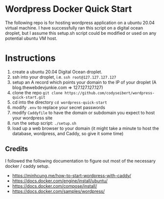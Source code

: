 # Wordpress Docker Quick Start

The following repo is for hosting wordpress application on a ubuntu 20.04 virtual machine. I have successfully ran this script on a digital ocean droplet, but I assume this setup.sh script could be modified or used on any potential ubuntu VM host.

# Instructions

1. create a ubuntu 20.04 Digital Ocean droplet.
2. ssh into your droplet, i.e. `ssh root@127.127.127.127`
3. setup an A record which points your domain to the IP of your droplet (A blog.thewebdevjunkie.com => 127.127.127.127)
4. clone the repo `git clone https://github.com/codyseibert/wordpress-quick-start.git`
5. cd into the directory `cd wordpress-quick-start`
6. modify `.env` to replace your secret passwords
7. modify `Caddyfile` to have the domain or subdomain you expect to host your wordpress site
8. run the setup script: `./setup.sh`
9. load up a web browser to your domain (it might take a minute to host the database, wordpress, and Caddy, so give it some time)

## Credits

I followed the following documentation to figure out most of the necessary docker / caddy setup.

- https://minhcung.me/how-to-start-wordpress-with-caddy/
- https://docs.docker.com/engine/install/ubuntu/
- https://docs.docker.com/compose/install/
- https://docs.docker.com/samples/wordpress/
